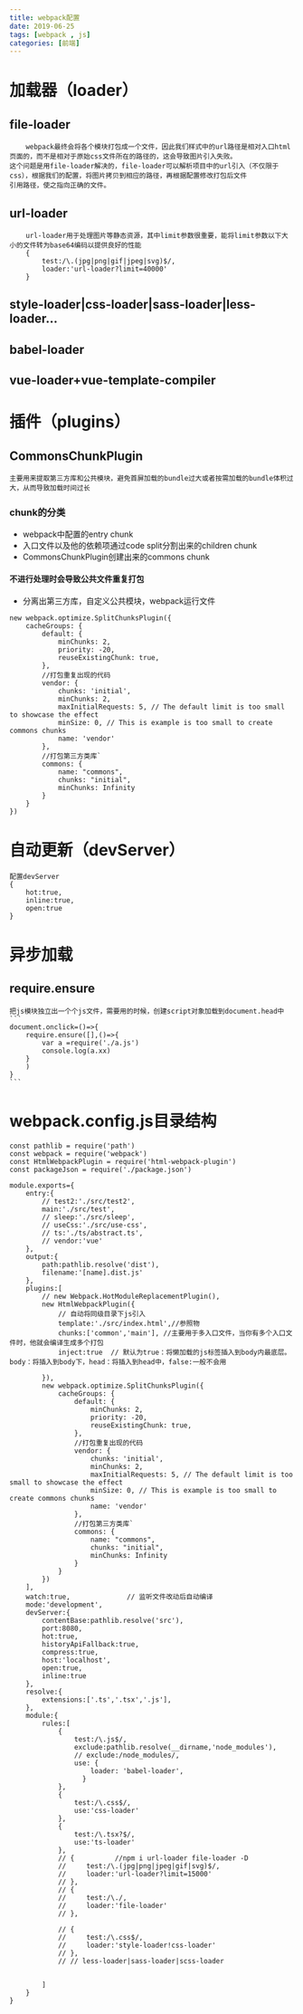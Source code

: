 ```yaml
---
title: webpack配置
date: 2019-06-25
tags: [webpack , js]
categories: [前端]
---
```


# 加载器（loader）
## file-loader
        webpack最终会将各个模块打包成一个文件，因此我们样式中的url路径是相对入口html页面的，而不是相对于原始css文件所在的路径的，这会导致图片引入失败。
    这个问题是用file-loader解决的，file-loader可以解析项目中的url引入（不仅限于css），根据我们的配置，将图片拷贝到相应的路径，再根据配置修改打包后文件
    引用路径，使之指向正确的文件。

<!--more-->

## url-loader
        url-loader用于处理图片等静态资源，其中limit参数很重要，能将limit参数以下大小的文件转为base64编码以提供良好的性能
        {
            test:/\.(jpg|png|gif|jpeg|svg)$/, 
            loader:'url-loader?limit=40000' 
        }
## style-loader|css-loader|sass-loader|less-loader...
## babel-loader
## vue-loader+vue-template-compiler 
 
# 插件（plugins）
## CommonsChunkPlugin
    主要用来提取第三方库和公共模块，避免首屏加载的bundle过大或者按需加载的bundle体积过大，从而导致加载时间过长
### chunk的分类
- webpack中配置的entry chunk
- 入口文件以及他的依赖项通过code split分割出来的children chunk
- CommonsChunkPlugin创建出来的commons chunk

#### 不进行处理时会导致公共文件重复打包
- 分离出第三方库，自定义公共模块，webpack运行文件
```
new webpack.optimize.SplitChunksPlugin({
    cacheGroups: {
        default: {
            minChunks: 2,
            priority: -20,
            reuseExistingChunk: true,
        },
        //打包重复出现的代码
        vendor: {
            chunks: 'initial',
            minChunks: 2,
            maxInitialRequests: 5, // The default limit is too small to showcase the effect
            minSize: 0, // This is example is too small to create commons chunks
            name: 'vendor'
        },
        //打包第三方类库`
        commons: {
            name: "commons",
            chunks: "initial",
            minChunks: Infinity
        }
    }
})
```
# 自动更新（devServer）
    配置devServer
    {
        hot:true,
        inline:true,
        open:true
    }
# 异步加载
## require.ensure
    把js模块独立出一个个js文件，需要用的时候，创建script对象加载到document.head中
    ```
    document.onclick=()=>{
        require.ensure([],()=>{
            var a =require('./a.js')
            console.log(a.xx)
        }
        )
    }
    ```

# webpack.config.js目录结构
```
const pathlib = require('path')
const webpack = require('webpack')
const HtmlWebpackPlugin = require('html-webpack-plugin')
const packageJson = require('./package.json')

module.exports={
    entry:{
        // test2:'./src/test2',
        main:'./src/test',
        // sleep:'./src/sleep',
        // useCss:'./src/use-css',
        // ts:'./ts/abstract.ts',
        // vendor:'vue'
    },
    output:{
        path:pathlib.resolve('dist'),
        filename:'[name].dist.js'
    },
    plugins:[
        // new Webpack.HotModuleReplacementPlugin(),
        new HtmlWebpackPlugin({
            // 自动将同级目录下js引入
            template:'./src/index.html',//参照物
            chunks:['common','main'], //主要用于多入口文件，当你有多个入口文件时，他就会编译生成多个打包
            inject:true  // 默认为true：将懒加载的js标签插入到body内最底层。body：将插入到body下，head：将插入到head中，false:一般不会用

        }),
        new webpack.optimize.SplitChunksPlugin({
            cacheGroups: {
                default: {
                    minChunks: 2,
                    priority: -20,
                    reuseExistingChunk: true,
                },
                //打包重复出现的代码
                vendor: {
                    chunks: 'initial',
                    minChunks: 2,
                    maxInitialRequests: 5, // The default limit is too small to showcase the effect
                    minSize: 0, // This is example is too small to create commons chunks
                    name: 'vendor'
                },
                //打包第三方类库`
                commons: {
                    name: "commons",
                    chunks: "initial",
                    minChunks: Infinity
                }
            }
        })
    ],
    watch:true,              // 监听文件改动后自动编译
    mode:'development',
    devServer:{
        contentBase:pathlib.resolve('src'),
        port:8080,
        hot:true,
        historyApiFallback:true,
        compress:true,
        host:'localhost',
        open:true,
        inline:true
    },
    resolve:{
        extensions:['.ts','.tsx','.js'],
    },
    module:{
        rules:[
            {   
                test:/\.js$/,
                exclude:pathlib.resolve(__dirname,'node_modules'),
                // exclude:/node_modules/,
                use: {
                    loader: 'babel-loader',
                  }
            },
            {
                test:/\.css$/,
                use:'css-loader'
            },
            {
                test:/\.tsx?$/,
                use:'ts-loader'
            },
            // {          //npm i url-loader file-loader -D
            //     test:/\.(jpg|png|jpeg|gif|svg)$/,
            //     loader:'url-loader?limit=15000'
            // },
            // {
            //     test:/\./,
            //     loader:'file-loader'
            // },

            // {
            //     test:/\.css$/,
            //     loader:'style-loader!css-loader'
            // },
            // // less-loader|sass-loader|scss-loader
            

        ]
    }
}

```